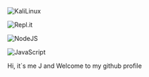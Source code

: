 <img alt="KaliLinux" src="https://img.shields.io/badge/Kali%20Linux-557C94.svg?style=for-the-badge&logo=Kali-Linux&logoColor=white"/>

![Repl.it](https://img.shields.io/badge/Repl.it-%230D101E.svg?style=for-the-badge&logo=replit&logoColor=white)

![NodeJS](https://img.shields.io/badge/node.js-6DA55F?style=for-the-badge&logo=node.js&logoColor=white)

![JavaScript](https://img.shields.io/badge/javascript-%23323330.svg?style=for-the-badge&logo=javascript&logoColor=%23F7DF1E)

Hi, it`s me J and Welcome to my github profile
